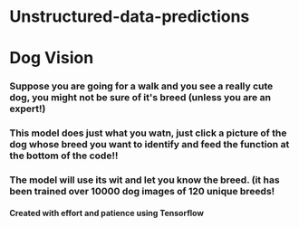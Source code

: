 # Unstructured-data-predictions
# Dog Vision
### Suppose you are going for a walk and you see a really cute dog, you might not be sure of it's breed (unless you are an expert!)
### This model does just what you watn, just click a picture of the dog whose breed you want to identify and feed the function at the bottom of the code!!
### The model will use its wit and let you know the breed. (it has been trained over 10000 dog images of 120 unique breeds!
#### Created with effort and patience using Tensorflow
